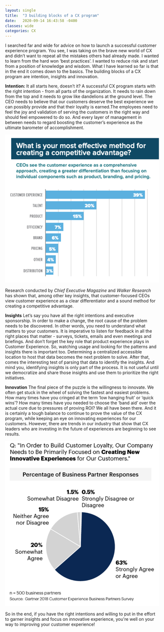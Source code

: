 ```yaml
---
layout: single
title:  "3 building blocks of a CX program"
date:   2020-09-14 16:43:58 -0400
classes: wide
categories: CX 
---
```

I searched far and wide for advice on how to launch a successful customer experience program. You see, I was taking on the brave new world of CX and didn’t want to repeat all the mistakes others had already made. I wanted to learn from the hard won ‘best practices’. I wanted to reduce risk and start from a position of knowledge and wisdom.  What I have learned so far is that in the end it comes down to the basics. The building blocks of a CX program are intention, insights and innovation.

**Intention:** 
It all starts here, doesn’t it? A successful CX program starts with the right intention - from all parts of the organization. It needs to rain down from the top and it needs to grow like dandelions at the ground level. The CEO needs to believe that our customers deserve the best experience we can possibly provide and that their loyalty is earned.The employees need to feel the joy and validation of serving the customers in the right way and should feel empowered to do so. And every layer of management in between needs to regard boosting the customer’s experience as the ultimate barometer of accomplishment.

![Competitive Chart](/assets/images/CompetitiveCEO.png)

Research conducted by *Chief Executive Magazine* and *Walker Research* has shown that, among other key insights, that customer-focused CEOs view customer experience as a clear differentiator and a sound method for creating a competitive advantage. 

**Insights**
Let’s say you have all the right intentions and executive sponsorship. In order to make a change, the root cause of the problem needs to be discovered. In other words, you need to understand what matters to your customers. It is imperative to listen for feedback in all the right places that matter - surveys, tickets, emails and even meetings and briefings.  And don’t forget the key role that product experience plays in Customer Experience. So, watching usage and looking for the patterns and insights there is important too. Determining a centralized accessible location to host that data becomes the next problem to solve. After that, comes the interesting test of parsing that data to identify the insights.  And mind you, identifying insights is only part of the process. It is not useful until we democratize and share those insights and use them to prioritize the right initiatives.  


**Innovation**
The final piece of the puzzle is the willingness to innovate. We often get stuck in the wheel of solving the fastest and easiest problems. How many times have you cringed at the term ‘low hanging fruit’ or ‘quick wins’? How many times have you needed to choose the ‘band aid’ over the actual cure due to pressures of proving ROI? We all have been there. And it is certainly a tough balance to continue to prove the value of the CX program, while keeping an eye on innovating experiences for our customers. However, there are trends in our industry that show that CX leaders who are investing in the future of experiences are beginning to see results.

![Innovative Chart](/assets/images/InnovativeCEO.png)

So in the end, if you have the right intentions and willing to put in the effort to garner insights and focus on innovative experience, you're well on your way to improving your customer experience!
